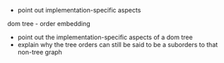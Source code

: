 
- point out implementation-specific aspects

dom tree - order embedding
- point out the implementation-specific
  aspects of a dom tree
- explain why the tree orders can still be said
  to be a suborders to that non-tree graph
